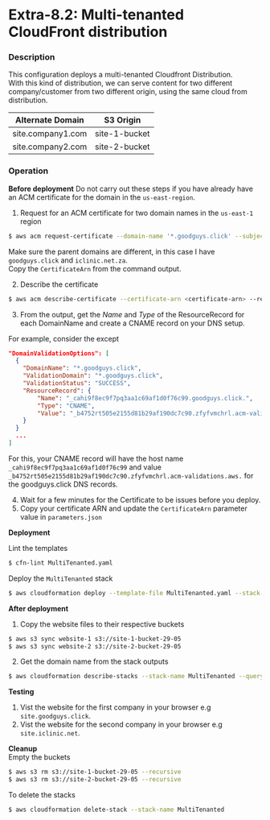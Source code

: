 # Extra-8.2: Multi-tenanted CloudFront distribution

### Description

This configuration deploys a multi-tenanted Cloudfront Distribution.  
With this kind of distribution, we can serve content for two different company/customer
from two different origin, using the same cloud from distribution.

| Alternate Domain  | S3 Origin     |
| ----------------- | ------------- |
| site.company1.com | site-1-bucket |
| site.company2.com | site-2-bucket |

### Operation

**Before deployment**
Do not carry out these steps if you have already have an ACM certificate for the domain in the `us-east-region`.

1. Request for an ACM certificate for two domain names in the `us-east-1` region

```bash
$ aws acm request-certificate --domain-name '*.goodguys.click' --subject-alternative-names '*.iclinic.net.za'  --validation-method DNS --region us-east-1
```

Make sure the parent domains are different, in this case I have `goodguys.click` and `iclinic.net.za`.  
Copy the `CertificateArn` from the command output.

2. Describe the certificate

```bash
$ aws acm describe-certificate --certificate-arn <certificate-arn> --region us-east-1
```

3. From the output, get the _Name_ and _Type_ of the ResourceRecord for each DomainName and create a CNAME record on your DNS setup.

For example, consider the except

```json
"DomainValidationOptions": [
  {
    "DomainName": "*.goodguys.click",
    "ValidationDomain": "*.goodguys.click",
    "ValidationStatus": "SUCCESS",
    "ResourceRecord": {
        "Name": "_cahi9f8ec9f7pq3aa1c69af1d0f76c99.goodguys.click.",
        "Type": "CNAME",
        "Value": "_b4752rt505e2155d81b29af190dc7c90.zfyfvmchrl.acm-validations.aws."
    }
  }
  ...
]
```

For this, your CNAME record will have the host name `_cahi9f8ec9f7pq3aa1c69af1d0f76c99` and value `_b4752rt505e2155d81b29af190dc7c90.zfyfvmchrl.acm-validations.aws.` for the goodguys.click DNS records.

4. Wait for a few minutes for the Certificate to be issues before you deploy.
5. Copy your certificate ARN and update the `CertificateArn` parameter value in `parameters.json`

**Deployment**

Lint the templates

```bash
$ cfn-lint MultiTenanted.yaml
```

Deploy the `MultiTenanted` stack

```bash
$ aws cloudformation deploy --template-file MultiTenanted.yaml --stack-name MultiTenanted --parameter-overrides file://private-parameters.json
```

**After deployment**

1. Copy the website files to their respective buckets

```bash
$ aws s3 sync website-1 s3://site-1-bucket-29-05
$ aws s3 sync website-2 s3://site-2-bucket-29-05
```

2. Get the domain name from the stack outputs

```bash
$ aws cloudformation describe-stacks --stack-name MultiTenanted --query "Stacks[0].Outputs" --no-cli-pager
```

**Testing**

1. Vist the website for the first company in your browser e.g `site.goodguys.click`.
1. Vist the website for the second company in your browser e.g `site.iclinic.net`.

**Cleanup**  
Empty the buckets

```bash
$ aws s3 rm s3://site-1-bucket-29-05 --recursive
$ aws s3 rm s3://site-2-bucket-29-05 --recursive
```

To delete the stacks

```bash
$ aws cloudformation delete-stack --stack-name MultiTenanted
```
